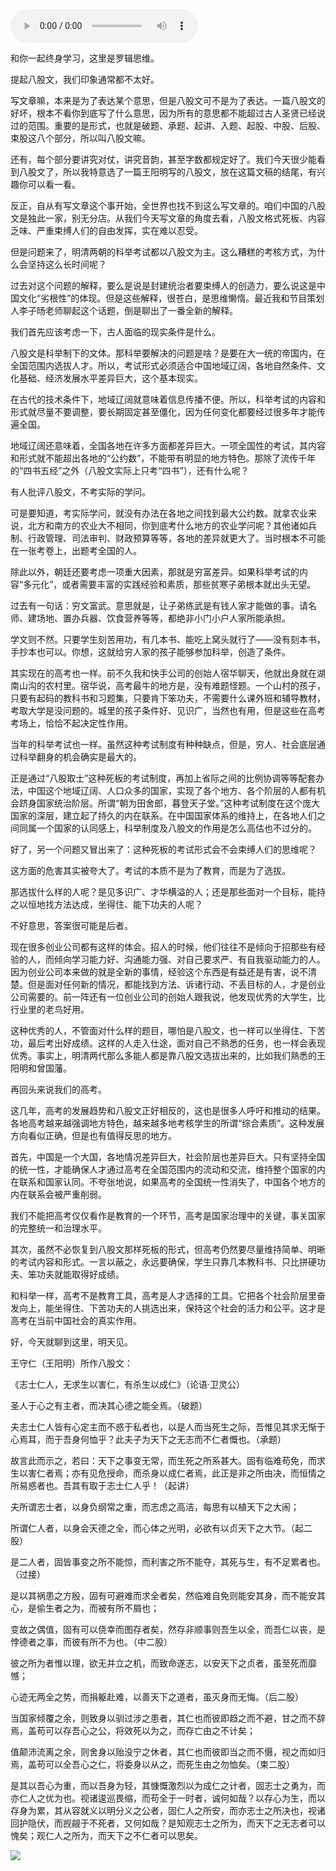 <audio src="http://igetoss.cdn.igetget.com/mp3/201707/31/201707311918083425881617.mp3" controls="controls">您的浏览器不支持 audio 标签。</audio><p>和你一起终身学习，这里是罗辑思维。</p><p>提起八股文，我们印象通常都不太好。</p><p>写文章嘛，本来是为了表达某个意思，但是八股文可不是为了表达。一篇八股文的好坏，根本不看你到底写了什么意思，因为所有的意思都不能超过古人圣贤已经说过的范围。重要的是形式，也就是破题、承题、起讲、入题、起股、中股、后股、束股这八个部分，所以叫八股文嘛。</p><p>还有，每个部分要讲究对仗，讲究音韵，甚至字数都规定好了。我们今天很少能看到八股文了，所以我特意选了一篇王阳明写的八股文，放在这篇文稿的结尾，有兴趣你可以看一看。</p><p>反正，自从有写文章这个事开始，全世界也找不到这么写文章的。咱们中国的八股文是独此一家，别无分店。从我们今天写文章的角度去看，八股文格式死板、内容乏味、严重束缚人们的自由发挥，实在难以忍受。</p><p>但是问题来了，明清两朝的科举考试都以八股文为主。这么糟糕的考核方式，为什么会坚持这么长时间呢？</p><p>过去对这个问题的解释，要么是说是封建统治者要束缚人的创造力，要么说这是中国文化“劣根性”的体现。但是这些解释，很苍白，是思维懒惰。最近我和节目策划人李子旸老师聊起这个话题，倒是聊出了一番全新的解释。</p><p>我们首先应该考虑一下，古人面临的现实条件是什么。</p><p>八股文是科举制下的文体。那科举要解决的问题是啥？是要在大一统的帝国内，在全国范围内选拔人才。所以，考试形式必须适合中国地域辽阔，各地自然条件、文化基础、经济发展水平差异巨大，这个基本现实。</p><p>在古代的技术条件下，地域辽阔就意味着信息传播不便。所以，科举考试的内容和形式就尽量不要调整，要长期固定甚至僵化，因为任何变化都要经过很多年才能传遍全国。</p><p>地域辽阔还意味着，全国各地在许多方面都差异巨大。一项全国性的考试，其内容和形式就不能超出各地的“公约数”，不能带有明显的地方特色。那除了流传千年的“四书五经”之外（八股文实际上只考“四书”），还有什么呢？</p><p>有人批评八股文，不考实际的学问。</p><p>可是要知道，考实际学问，就没有办法在各地之间找到最大公约数。就拿农业来说，北方和南方的农业大不相同，你到底考什么地方的农业学问呢？其他诸如兵制、行政管理、司法审判、财政预算等等，各地的差异就更大了。当时根本不可能在一张考卷上，出题考全国的人。</p><p>除此以外，朝廷还要考虑一项重大因素，那就是穷富差异。如果科举考试的内容“多元化”，或者需要丰富的实践经验和素质，那些贫寒子弟根本就出头无望。</p><p>过去有一句话：穷文富武。意思就是，让子弟练武是有钱人家才能做的事。请名师、建场地、置办兵器、饮食营养等等，都绝非小门小户人家所能承担。</p><p>学文则不然。只要学生刻苦用功，有几本书、能吃上窝头就行了——没有刻本书，手抄本也可以。你想，这就给穷人家的孩子能够参加科举，创造了条件。</p><p>其实现在的高考也一样。前不久我和快手公司的创始人宿华聊天，他就出身就在湖南山沟的农村里。宿华说，高考最牛的地方是，没有难题怪题。一个山村的孩子，只要有起码的教科书和习题集，只要肯下笨功夫，不需要什么课外班和辅导教材，考取大学是没问题的。城里的孩子条件好、见识广，当然也有用，但是这些在高考考场上，恰恰不起决定性作用。</p><p>当年的科举考试也一样。虽然这种考试制度有种种缺点，但是，穷人、社会底层通过科举翻身的机会确实是最大的。</p><p>正是通过“八股取士”这种死板的考试制度，再加上省际之间的比例协调等等配套办法，中国这个地域辽阔、人口众多的国家，实现了各个地方、各个阶层的人都有机会跻身国家统治阶层。所谓“朝为田舍郎，暮登天子堂。”这种考试制度在这个庞大国家的深层，建立起了持久的内在联系。在中国国家体系的维持上，在各地人们之间同属一个国家的认同感上，科举制度及八股文的作用是怎么高估也不过分的。</p><p>好了，另一个问题又冒出来了：这种死板的考试形式会不会束缚人们的思维呢？</p><p>这方面的危害其实被夸大了。考试的本质不是为了教育，而是为了选拔。</p><p>那选拔什么样的人呢？是见多识广、才华横溢的人；还是那些面对一个目标，能持之以恒地找方法达成，坐得住、能下功夫的人呢？</p><p>不好意思，答案很可能是后者。</p><p>现在很多创业公司都有这样的体会。招人的时候，他们往往不是倾向于招那些有经验的人，而倾向学习能力好、沟通能力强、对自己要求严、有自我驱动能力的人。因为创业公司本来做的就是全新的事情，经验这个东西是有益还是有害，说不清楚。但是面对任何新的情况，都能找到方法、诉诸行动、不丢目标的人，才是创业公司需要的。前一阵还有一位创业公司的创始人跟我说，他发现优秀的大学生，比行业里的老鸟好用。</p><p>这种优秀的人，不管面对什么样的题目，哪怕是八股文，也一样可以坐得住、下苦功，最后考出好成绩。这样的人走入仕途，面对自己不熟悉的任务，也一样会表现优秀。事实上，明清两代那么多能人都是靠八股文选拔出来的，比如我们熟悉的王阳明和曾国藩。</p><p>再回头来说我们的高考。</p><p>这几年，高考的发展趋势和八股文正好相反的，这也是很多人呼吁和推动的结果。各地高考越来越强调地方特色，越来越多地考核学生的所谓“综合素质”。这种发展方向看似正确，但是也有值得反思的地方。</p><p>首先，中国是一个大国，各地情况差异巨大，社会阶层也差异巨大。只有坚持全国的统一性，才能确保人才通过高考在全国范围内的流动和交流，维持整个国家的内在联系和国家认同。不夸张地说，如果高考的全国统一性消失了，中国各个地方的内在联系会被严重削弱。</p><p>我们不能把高考仅仅看作是教育的一个环节，高考是国家治理中的关键，事关国家的完整统一和治理水平。</p><p>其次，虽然不必恢复到八股文那样死板的形式，但高考仍然要尽量维持简单、明晰的考试内容和形式。一言以蔽之，永远要确保，学生只靠几本教科书、只比拼硬功夫、笨功夫就能取得好成绩。</p><p>和科举一样，高考不是教育工具，高考是人才选择的工具。它把各个社会阶层里奋发向上，能坐得住、下苦功夫的人挑选出来，保持这个社会的活力和公平。这才是高考在当前中国社会的真实作用。</p><p>好，今天就聊到这里，明天见。</p><p>王守仁（王阳明）所作八股文： </p><p>《志士仁人，无求生以害仁，有杀生以成仁》（论语·卫灵公）</p><p>圣人于心之有主者，而决其心德之能全焉。（破题）&nbsp;</p><p>夫志士仁人皆有心定主而不惑于私者也，以是人而当死生之际，吾惟见其求无惭于心焉耳，而于吾身何恤乎？此夫子为天下之无志而不仁者慨也。（承题）&nbsp;</p><p>故言此而示之，若曰：天下之事变无常，而生死之所系甚大。固有临难苟免，而求生以害仁者焉；亦有见危授命，而杀身以成仁者焉，此正是非之所由决，而恒情之所易惑者也。吾其有取于志士仁人乎！（起讲）&nbsp;</p><p>夫所谓志士者，以身负纲常之重，而志虑之高洁，每思有以植天下之大闹；&nbsp;</p><p>所谓仁人者，以身会天德之全，而心体之光明，必欲有以贞天下之大节。（起二股）&nbsp;</p><p>是二人者，固皆事变之所不能惊，而利害之所不能夺，其死与生，有不足累者也。（过接）&nbsp;</p><p>是以其祸患之方殷，固有可避难而求全者矣，然临难自免则能安其身，而不能安其心，是偷生者之为，而被有所不屑也；&nbsp;</p><p>变故之偶值，固有可以侥幸而图存者矣，然存非顺事则吾生以全，而吾仁以丧，是悖德者之事，而彼有所不为也。（中二股）&nbsp;</p><p>彼之所为者惟以理，欲无并立之机，而致命遂志，以安天下之贞者，虽至死而靡憾；&nbsp;</p><p>心迹无两全之势，而捐躯赴难，以善天下之道者，虽灭身而无悔。（后二股）&nbsp;</p><p>当国家倾覆之余，则致身以驯过涉之患者，其仁也而彼即趋之而不避，甘之而不辞焉，盖苟可以存吾心之公，将效死以为之，而存亡由之不计矣；&nbsp;</p><p>值颠沛流离之余，则舍身以贻没宁之休者，其仁也而彼即当之而不慑，视之而如归焉，盖苟可以全吾心之仁，将委身以从之，而死生由之勿恤矣。（束二股）&nbsp;</p><p>是其以吾心为重，而以吾身为轻，其慷慨激烈以为成仁之计者，固志士之勇为，而亦仁人之优为也。视诸逡巡畏缩，而苟全于一时者，诚何如哉？以存心为生，而以存身为累，其从容就义以明分义之公者，固仁人之所安，而亦志士之所决也，视诸回护隐伏，而觊觎于不死者，又何如哉？是知观志士之所为，而天下之无志者可以愧矣；观仁人之所为，而天下之不仁者可以思矣。</p><img src="https://piccdn.igetget.com/img/201707/31/201707311601319934338137.jpg" />